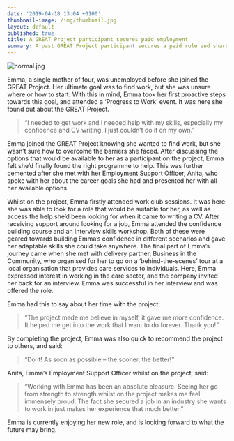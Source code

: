 ```yaml
---
date: '2019-04-18 13:04 +0100'
thumbnail-image: /img/thumbnail.jpg
layout: default
published: true
title: A GREAT Project participant secures paid employment
summary: A past GREAT Project participant secures a paid role and shares their story
---
```

![normal.jpg]({{site.baseurl}}/img/normal.jpg)

Emma, a single mother of four, was unemployed before she joined the GREAT Project. Her ultimate goal was to find work, but she was unsure where or how to start. With this in mind, Emma took her first proactive steps towards this goal, and attended a ‘Progress to Work’ event. It was here she found out about the GREAT Project. 

> “I needed to get work and I needed help with my skills, especially my confidence and CV writing. I just couldn’t do it on my own.”

Emma joined the GREAT Project knowing she wanted to find work, but she wasn’t sure how to overcome the barriers she faced. After discussing the options that would be available to her as a participant on the project, Emma felt she’d finally found the right programme to help. This was further cemented after she met with her Employment Support Officer, Anita, who spoke with her about the career goals she had and presented her with all her available options. 

Whilst on the project, Emma firstly attended work club sessions. It was here she was able to look for a role that would be suitable for her, as well as access the help she’d been looking for when it came to writing a CV. After receiving support around looking for a job, Emma attended the confidence building course and an interview skills workshop. Both of these were geared towards building Emma’s confidence in different scenarios and gave her adaptable skills she could take anywhere. The final part of Emma’s journey came when she met with delivery partner, Business in the Community, who organised for her to go on a ‘behind-the-scenes’ tour at a local organisation that provides care services to individuals. Here, Emma expressed interest in working in the care sector, and the company invited her back for an interview. Emma was successful in her interview and was offered the role.

Emma had this to say about her time with the project:

> “The project made me believe in myself, it gave me more confidence. It helped me get into the work that I want to do forever. Thank you!”

By completing the project, Emma was also quick to recommend the project to others, and said:

> “Do it! As soon as possible – the sooner, the better!”

Anita, Emma’s Employment Support Officer whilst on the project, said:

> “Working with Emma has been an absolute pleasure. Seeing her go from strength to strength whilst on the project makes me feel immensely proud. The fact she secured a job in an industry she wants to work in just makes her experience that much better.”

Emma is currently enjoying her new role, and is looking forward to what the future may bring. 

